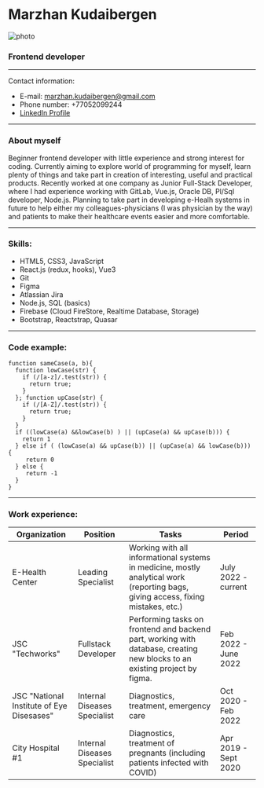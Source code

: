 # Marzhan Kudaibergen 

![photo](https://ltdfoto.ru/images/2022/09/11/imgonline-com-ua-Resize-pGJIzGskHCaX.jpg)

### Frontend developer

---

Contact information: 

* E-mail: marzhan.kudaibergen@gmail.com
* Phone number: +77052099244
* [LinkedIn Profile](https://www.linkedin.com/in/marzhan-kudaibergen-9a35a785/)

--- 

### About myself

Beginner frontend developer with little experience and strong interest for coding. Currently aiming to explore world of programming for myself, learn plenty of things and take part in creation of interesting, useful and practical products. Recently worked at one company as Junior Full-Stack Developer, where I had experience working with GitLab, Vue.js, Oracle DB, Pl/Sql developer, Node.js. Planning to take part in developing e-Healh systems in future to help either my colleagues-physicians (I was physician by the way) and patients to make their healthcare events easier and more comfortable.

---

### Skills:

* HTML5, CSS3, JavaScript
* React.js (redux, hooks), Vue3
* Git
* Figma
* Atlassian Jira
* Node.js, SQL (basics)
* Firebase (Cloud FireStore, Realtime Database, Storage)
* Bootstrap, Reactstrap, Quasar

--- 

### Code example:

```
function sameCase(a, b){
  function lowCase(str) {
    if (/[a-z]/.test(str)) {
      return true;
    }
  }; function upCase(str) {
    if (/[A-Z]/.test(str)) {
      return true;
    }
  }
  if ((lowCase(a) &&lowCase(b) ) || (upCase(a) && upCase(b))) {
    return 1
  } else if ( (lowCase(a) && upCase(b)) || (upCase(a) && lowCase(b))) {
     return 0
  } else {
     return -1
  }
}
```
---

### Work experience: 

Organization | Position | Tasks | Period
--- | --- | --- | ---
E-Health Center | Leading Specialist | Working with all informational systems in medicine, mostly analytical work (reporting bags, giving access, fixing mistakes, etc.) | July 2022 - current
JSC "Techworks" | Fullstack Developer | Performing tasks on frontend and backend part, working with database, creating new blocks to an existing project by figma. | Feb 2022 - June 2022
JSC "National Institute of Eye Disesases" | Internal Diseases Specialist | Diagnostics, treatment, emergency care | Oct 2020 - Feb 2022
City Hospital #1 | Internal Diseases Specialist | Diagnostics, treatment of pregnants (including patients infected with COVID) | Apr 2019 - Sept 2020 





